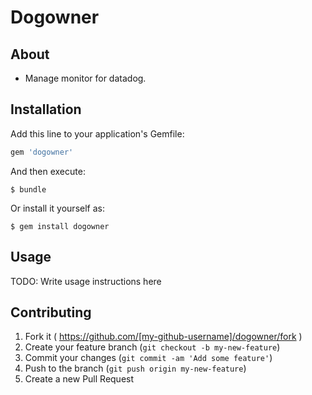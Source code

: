 # Dogowner

## About

- Manage monitor for datadog.

## Installation

Add this line to your application's Gemfile:

```ruby
gem 'dogowner'
```

And then execute:

    $ bundle

Or install it yourself as:

    $ gem install dogowner

## Usage

TODO: Write usage instructions here

## Contributing

1. Fork it ( https://github.com/[my-github-username]/dogowner/fork )
2. Create your feature branch (`git checkout -b my-new-feature`)
3. Commit your changes (`git commit -am 'Add some feature'`)
4. Push to the branch (`git push origin my-new-feature`)
5. Create a new Pull Request
